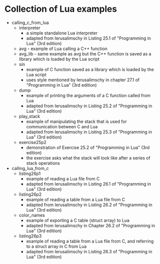 # Collection of Lua examples

* calling_c_from_lua
  * interpreter
    * a simple standalone Lua interpreter
    * adapted from Ierusalimschy in Listing 25.1 of "Programming in Lua" (3rd edition)
  * avg - example of Lua calling a C++ function
  * avg_lib - same example as avg but the C++ function is saved as a library which is loaded by the Lua script
  * sin
    * example of C function saved as a library which is loaded by the Lua script
    * uses style mentioned by Ierusalimschy in chapter 27.1 of "Programming in Lua" (3rd edition)
  * dump
    * example of printing the arguments of a C function called from Lua
    * adapted from Ierusalimschy in Listing 25.2 of "Programming in Lua" (3rd edition)
  * play_stack
    * example of manipulating the stack that is used for communication between C and Lua
    * adapted from Ierusalimschy in Listing 25.3 of "Programming in Lua" (3rd edition)
  * exercise25p2
    * demonstration of Exercise 25.2 of "Programming in Lua" (3rd edition)
    * the exercise asks what the stack will look like after a series of stack operations
* calling_lua_from_c
  * listing26p1
    * example of reading a Lua file from C
	* adapted from Ierusalimschy in Listing 26.1 of "Programming in Lua" (3rd edition)
  * listing26p2
    * example of reading a table from a Lua file from C
	* adapted from Ierusalimschy in Listing 26.2 of "Programming in Lua" (3rd edition)
  * color_names
    * example of exporting a C table (struct array) to Lua
	* adapted from Ierusalimschy in Chapter 26.2 of "Programming in Lua" (3rd edition)
  * listing26p3
    * example of reading a table from a Lua file from C, and referring to a struct array in C from Lua
	* adapted from Ierusalimschy in Listing 26.3 of "Programming in Lua" (3rd edition)
	